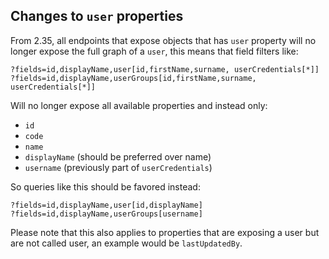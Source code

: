 
## Changes to `user` properties

From 2.35, all endpoints that expose objects that has `user` property will no longer expose the full graph of a `user`, this means that field filters like:

```
?fields=id,displayName,user[id,firstName,surname, userCredentials[*]]
?fields=id,displayName,userGroups[id,firstName,surname, userCredentials[*]]
```

Will no longer expose all available properties and instead only:

- `id`
- `code`
- `name`
- `displayName` (should be preferred over name)
- `username` (previously part of `userCredentials`)

So queries like this should be favored instead:

```
?fields=id,displayName,user[id,displayName]
?fields=id,displayName,userGroups[username]
```

Please note that this also applies to properties that are exposing a user but are not called user, an example would be `lastUpdatedBy`.
